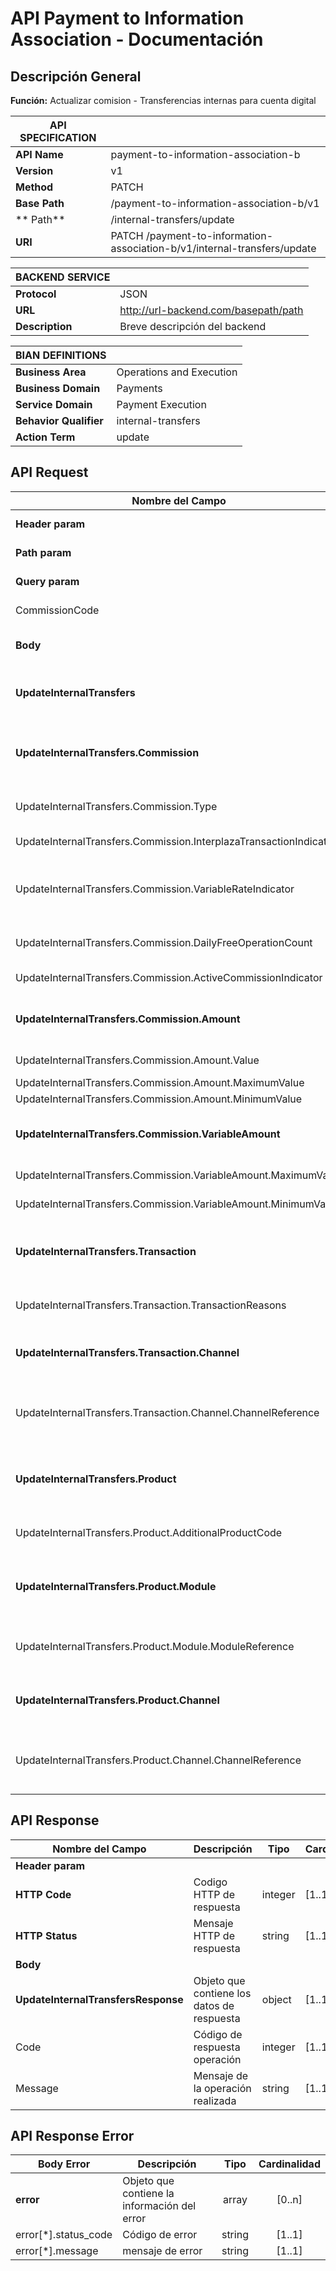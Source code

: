 # API Payment to Information Association - Documentación

## Descripción General
**Función:** Actualizar comision - Transferencias internas para cuenta digital


| API SPECIFICATION |                                                                           |
|-------------------|---------------------------------------------------------------------------|
| **API Name**      | payment-to-information-association-b                                                    |
| **Version**       | v1                                                                        |
| **Method**        | PATCH                                                                      |
| **Base Path**     | /payment-to-information-association-b/v1                                    |
| ** Path**         | /internal-transfers/update                             |
| **URI**           | PATCH /payment-to-information-association-b/v1/internal-transfers/update       |


| BACKEND SERVICE|                                         |
|----------------|-----------------------------------------|
| **Protocol**   | JSON                                    |
| **URL**        | http://url-backend.com/basepath/path    |
| **Description**| Breve descripción del backend           |


| BIAN DEFINITIONS       |                                    |
|------------------------|------------------------------------|
| **Business Area**      | Operations and Execution           |
| **Business Domain**    | Payments                           |
| **Service Domain**     | Payment Execution                  |
| **Behavior Qualifier** | internal-transfers    |
| **Action Term**        | update                             |


## API Request

| **Nombre del Campo**                                               | **Descripción**                                                                | **Tipo**  | **Cardinalidad** |
|--------------------------------------------------------------------|--------------------------------------------------------------------------------|-----------|------------------|
| **Header param**                                                   | Parámetros de la cabecera                                                      |           |                  |
| **Path param**                                                     | Parametros de la URL                                                           |           |                  |
| **Query param**                                                    | Parámetros de la consulta                                                      |           |                  |
| CommissionCode                                                     | Código de la comisión                                                          | integer   | [1..1]           |
| **Body**                                                           | Cuerpo del mensaje de entrada                                                  | object    | [1..1]           |
| **UpdateInternalTransfers**                                        | Objeto que contiene los datos de solicitud                                     | object    | [1..1]           |
| **UpdateInternalTransfers.Commission**                             | Objeto que contiene la información relacionada a comisiones                    | object    | [1..1]           |
| UpdateInternalTransfers.Commission.Type                            | LimiteMonto / Operación / Mantenimiento                                        | integer   | [1..1]           |
| UpdateInternalTransfers.Commission.InterplazaTransactionIndicator  | Aplica Inter-Plaza/Plaza                                                       | boolean   | [1..1]           |
| UpdateInternalTransfers.Commission.VariableRateIndicator           | Indicador para determinar si aplica comisionFija / Variable                    | boolean   | [1..1]           |
| UpdateInternalTransfers.Commission.DailyFreeOperationCount         | Cantidad de operacion gratis por día                                           | integer   | [1..1]           |
| UpdateInternalTransfers.Commission.ActiveCommissionIndicator       | Vigencia de la configuración                                                   | boolean   | [1..1]           |
| **UpdateInternalTransfers.Commission.Amount**                      | Objeto que contiene los montos de las comisiones                               | object    | [1..1]           |
| UpdateInternalTransfers.Commission.Amount.Value                    | Monto de la comisión                                                           | number    | [1..1]           |
| UpdateInternalTransfers.Commission.Amount.MaximumValue             | Monto máximo                                                                   | number    | [1..1]           |
| UpdateInternalTransfers.Commission.Amount.MinimumValue             | Monto mínimo                                                                   | number    | [1..1]           |
| **UpdateInternalTransfers.Commission.VariableAmount**              | Objeto que contiene montos variables                                           | object    | [1..1]           |
| UpdateInternalTransfers.Commission.VariableAmount.MaximumValue     | Monto valor máximo                                                             | number    | [1..1]           |
| UpdateInternalTransfers.Commission.VariableAmount.MinimumValue     | Monto valor mínimo                                                             | number    | [1..1]           |
| **UpdateInternalTransfers.Transaction**                            | Objeto que contiene la información de las transacciones                        | object    | [1..1]           |
| UpdateInternalTransfers.Transaction.TransactionReasons             | Array de código de operaciones                                                 | number    | [1..1]           |
| **UpdateInternalTransfers.Transaction.Channel**                    | Objeto que contiene la información del canal                                   | object    | [1..1]           |
| UpdateInternalTransfers.Transaction.Channel.ChannelReference       | Código del canal de operación Ventanilla ó Aplicativo                          | integer   | [1..1]           |
| **UpdateInternalTransfers.Product**                                | Objeto que contiene la información de los productos                            | object    | [1..1]           |
| UpdateInternalTransfers.Product.AdditionalProductCode              | Código del producto de la operación                                            | integer   | [1..1]           |
| **UpdateInternalTransfers.Product.Module**                         | Objeto que contiene la información del módulo del producto                     | object    | [1..1]           |
| UpdateInternalTransfers.Product.Module.ModuleReference             | Código del módulo Ahorros / Créditos                                           | integer   | [1..1]           |
| **UpdateInternalTransfers.Product.Channel**                        | Objeto que contiene la información del canal                                   | object    | [1..1]           |
| UpdateInternalTransfers.Product.Channel.ChannelReference           | Código del canal de apertura Ventanilla ó Aplicativo                           | integer   | [1..1]           |



## API Response

| **Nombre del Campo**                                  | **Descripción**                                | **Tipo**  | **Cardinalidad** |
|-------------------------------------------------------|------------------------------------------------|-----------|------------------|
| **Header param**                                      |                                                |           |                  |
| **HTTP Code**                                         | Codigo HTTP de respuesta                       | integer   | [1..1]           |
| **HTTP Status**                                       | Mensaje HTTP de respuesta                      | string    | [1..1]           |
| **Body**                                              |                                                |           |                  |
| **UpdateInternalTransfersResponse**                   | Objeto que contiene los datos de respuesta     | object    | [1..1]           |
| Code                                                  | Código de respuesta operación                  | integer   | [1..1]           |
| Message                                               | Mensaje de la operación realizada              | string    | [1..1]           |


## API Response Error

| **Body Error**               | **Descripción**                                    | **Tipo**    | **Cardinalidad** |
|------------------------------|----------------------------------------------------|:-----------:|:----------------:|
| **error**                    | Objeto que contiene la información del error       | array       | [0..n]           |
| error[*].status_code         | Código de error                                    | string      | [1..1]           |
| error[*].message             | mensaje de error                                   | string      | [1..1]           |
